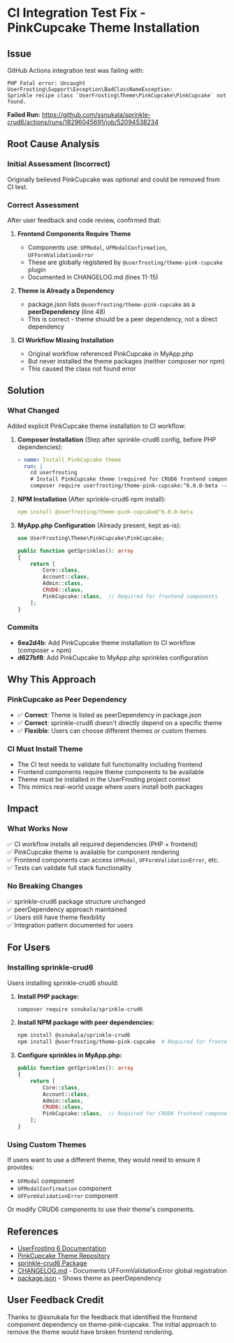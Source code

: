 # CI Integration Test Fix - PinkCupcake Theme Installation

## Issue

GitHub Actions integration test was failing with:
```
PHP Fatal error: Uncaught UserFrosting\Support\Exception\BadClassNameException: 
Sprinkle recipe class `UserFrosting\Theme\PinkCupcake\PinkCupcake` not found.
```

**Failed Run:** https://github.com/ssnukala/sprinkle-crud6/actions/runs/18296045691/job/52094538234

## Root Cause Analysis

### Initial Assessment (Incorrect)
Originally believed PinkCupcake was optional and could be removed from CI test.

### Correct Assessment
After user feedback and code review, confirmed that:

1. **Frontend Components Require Theme**
   - Components use: `UFModal`, `UFModalConfirmation`, `UFFormValidationError`
   - These are globally registered by `@userfrosting/theme-pink-cupcake` plugin
   - Documented in CHANGELOG.md (lines 11-15)

2. **Theme is Already a Dependency**
   - package.json lists `@userfrosting/theme-pink-cupcake` as a **peerDependency** (line 48)
   - This is correct - theme should be a peer dependency, not a direct dependency

3. **CI Workflow Missing Installation**
   - Original workflow referenced PinkCupcake in MyApp.php
   - But never installed the theme packages (neither composer nor npm)
   - This caused the class not found error

## Solution

### What Changed
Added explicit PinkCupcake theme installation to CI workflow:

1. **Composer Installation** (Step after sprinkle-crud6 config, before PHP dependencies):
   ```yaml
   - name: Install PinkCupcake theme
     run: |
       cd userfrosting
       # Install PinkCupcake theme (required for CRUD6 frontend components)
       composer require userfrosting/theme-pink-cupcake:^6.0.0-beta --no-update
   ```

2. **NPM Installation** (After sprinkle-crud6 npm install):
   ```yaml
   npm install @userfrosting/theme-pink-cupcake@^6.0.0-beta
   ```

3. **MyApp.php Configuration** (Already present, kept as-is):
   ```php
   use UserFrosting\Theme\PinkCupcake\PinkCupcake;
   
   public function getSprinkles(): array
   {
       return [
           Core::class,
           Account::class,
           Admin::class,
           CRUD6::class,
           PinkCupcake::class,  // Required for frontend components
       ];
   }
   ```

### Commits
- **6ea2d4b**: Add PinkCupcake theme installation to CI workflow (composer + npm)
- **d627bf8**: Add PinkCupcake to MyApp.php sprinkles configuration

## Why This Approach

### PinkCupcake as Peer Dependency
- ✅ **Correct**: Theme is listed as peerDependency in package.json
- ✅ **Correct**: sprinkle-crud6 doesn't directly depend on a specific theme
- ✅ **Flexible**: Users can choose different themes or custom themes

### CI Must Install Theme
- The CI test needs to validate full functionality including frontend
- Frontend components require theme components to be available
- Theme must be installed in the UserFrosting project context
- This mimics real-world usage where users install both packages

## Impact

### What Works Now
✅ CI workflow installs all required dependencies (PHP + frontend)  
✅ PinkCupcake theme is available for component rendering  
✅ Frontend components can access `UFModal`, `UFFormValidationError`, etc.  
✅ Tests can validate full stack functionality  

### No Breaking Changes
✅ sprinkle-crud6 package structure unchanged  
✅ peerDependency approach maintained  
✅ Users still have theme flexibility  
✅ Integration pattern documented for users  

## For Users

### Installing sprinkle-crud6
Users installing sprinkle-crud6 should:

1. **Install PHP package:**
   ```bash
   composer require ssnukala/sprinkle-crud6
   ```

2. **Install NPM package with peer dependencies:**
   ```bash
   npm install @ssnukala/sprinkle-crud6
   npm install @userfrosting/theme-pink-cupcake  # Required for frontend
   ```

3. **Configure sprinkles in MyApp.php:**
   ```php
   public function getSprinkles(): array
   {
       return [
           Core::class,
           Account::class,
           Admin::class,
           CRUD6::class,
           PinkCupcake::class,  // Required for CRUD6 frontend components
       ];
   }
   ```

### Using Custom Themes
If users want to use a different theme, they would need to ensure it provides:
- `UFModal` component
- `UFModalConfirmation` component
- `UFFormValidationError` component

Or modify CRUD6 components to use their theme's components.

## References

- [UserFrosting 6 Documentation](https://learn.userfrosting.com)
- [PinkCupcake Theme Repository](https://github.com/userfrosting/theme-pink-cupcake)
- [sprinkle-crud6 Package](https://github.com/ssnukala/sprinkle-crud6)
- [CHANGELOG.md](./CHANGELOG.md) - Documents UFFormValidationError global registration
- [package.json](./package.json) - Shows theme as peerDependency

## User Feedback Credit

Thanks to @ssnukala for the feedback that identified the frontend component dependency on theme-pink-cupcake. The initial approach to remove the theme would have broken frontend rendering.
